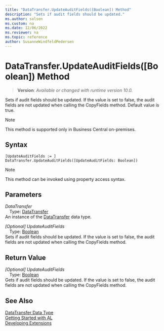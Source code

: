 ```yaml
---
title: "DataTransfer.UpdateAuditFields([Boolean]) Method"
description: "Sets if audit fields should be updated."
ms.author: solsen
ms.custom: na
ms.date: 12/06/2022
ms.reviewer: na
ms.topic: reference
author: SusanneWindfeldPedersen
---
```

[//]: # (START>DO_NOT_EDIT)
[//]: # (IMPORTANT:Do not edit any of the content between here and the END>DO_NOT_EDIT.)
[//]: # (Any modifications should be made in the .xml files in the ModernDev repo.)
# DataTransfer.UpdateAuditFields([Boolean]) Method
> **Version**: _Available or changed with runtime version 10.0._

Sets if audit fields should be updated. If the value is set to false, the audit fields are not updated when calling the CopyFields method. Default value is true.

> [!NOTE]
> This method is supported only in Business Central on-premises.

## Syntax
```AL
[UpdateAuditFields := ]  DataTransfer.UpdateAuditFields([UpdateAuditFields: Boolean])
```
> [!NOTE]
> This method can be invoked using property access syntax.
## Parameters
*DataTransfer*  
&emsp;Type: [DataTransfer](datatransfer-data-type.md)  
An instance of the [DataTransfer](datatransfer-data-type.md) data type.  

*[Optional] UpdateAuditFields*  
&emsp;Type: [Boolean](../boolean/boolean-data-type.md)  
Sets if audit fields should be updated. If the value is set to false, the audit fields are not updated when calling the CopyFields method.  


## Return Value
*[Optional] UpdateAuditFields*  
&emsp;Type: [Boolean](../boolean/boolean-data-type.md)  
Gets if audit fields should be updated. If the value is set to false, the audit fields are not updated when calling the CopyFields method.


[//]: # (IMPORTANT: END>DO_NOT_EDIT)
## See Also
[DataTransfer Data Type](datatransfer-data-type.md)  
[Getting Started with AL](../../devenv-get-started.md)  
[Developing Extensions](../../devenv-dev-overview.md)